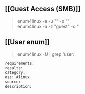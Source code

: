 
## [[Guest Access (SMB)]]
> enum4linux -a -u "" -p "" <dc-ip>  
> enum4linux -a -z "guest" -o " <dc-ip>  

## [[User enum]]
> enum4linux -U <dc-ip> | grep 'user:'

```meta
requirements: 
results: 
category: 
oss: #linux
source: 
description: 
```